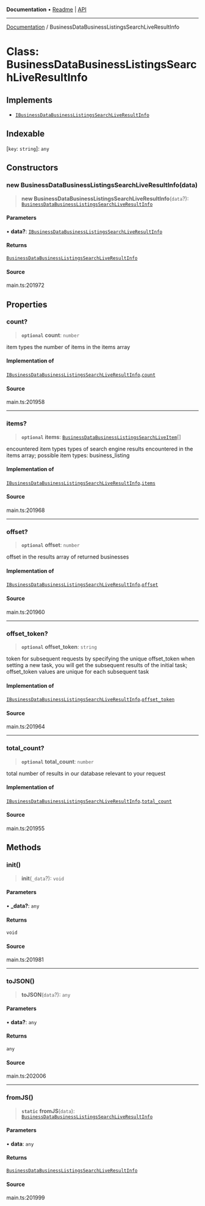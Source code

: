 **Documentation** • [Readme](../README.md) \| [API](../globals.md)

***

[Documentation](../README.md) / BusinessDataBusinessListingsSearchLiveResultInfo

# Class: BusinessDataBusinessListingsSearchLiveResultInfo

## Implements

- [`IBusinessDataBusinessListingsSearchLiveResultInfo`](../interfaces/IBusinessDataBusinessListingsSearchLiveResultInfo.md)

## Indexable

 \[`key`: `string`\]: `any`

## Constructors

### new BusinessDataBusinessListingsSearchLiveResultInfo(data)

> **new BusinessDataBusinessListingsSearchLiveResultInfo**(`data`?): [`BusinessDataBusinessListingsSearchLiveResultInfo`](BusinessDataBusinessListingsSearchLiveResultInfo.md)

#### Parameters

• **data?**: [`IBusinessDataBusinessListingsSearchLiveResultInfo`](../interfaces/IBusinessDataBusinessListingsSearchLiveResultInfo.md)

#### Returns

[`BusinessDataBusinessListingsSearchLiveResultInfo`](BusinessDataBusinessListingsSearchLiveResultInfo.md)

#### Source

main.ts:201972

## Properties

### count?

> **`optional`** **count**: `number`

item types
the number of items in the items array

#### Implementation of

[`IBusinessDataBusinessListingsSearchLiveResultInfo`](../interfaces/IBusinessDataBusinessListingsSearchLiveResultInfo.md).[`count`](../interfaces/IBusinessDataBusinessListingsSearchLiveResultInfo.md#count)

#### Source

main.ts:201958

***

### items?

> **`optional`** **items**: [`BusinessDataBusinessListingsSearchLiveItem`](BusinessDataBusinessListingsSearchLiveItem.md)[]

encountered item types
types of search engine results encountered in the items array;
possible item types: business_listing

#### Implementation of

[`IBusinessDataBusinessListingsSearchLiveResultInfo`](../interfaces/IBusinessDataBusinessListingsSearchLiveResultInfo.md).[`items`](../interfaces/IBusinessDataBusinessListingsSearchLiveResultInfo.md#items)

#### Source

main.ts:201968

***

### offset?

> **`optional`** **offset**: `number`

offset in the results array of returned businesses

#### Implementation of

[`IBusinessDataBusinessListingsSearchLiveResultInfo`](../interfaces/IBusinessDataBusinessListingsSearchLiveResultInfo.md).[`offset`](../interfaces/IBusinessDataBusinessListingsSearchLiveResultInfo.md#offset)

#### Source

main.ts:201960

***

### offset\_token?

> **`optional`** **offset\_token**: `string`

token for subsequent requests
by specifying the unique offset_token when setting a new task, you will get the subsequent results of the initial task;
offset_token values are unique for each subsequent task

#### Implementation of

[`IBusinessDataBusinessListingsSearchLiveResultInfo`](../interfaces/IBusinessDataBusinessListingsSearchLiveResultInfo.md).[`offset_token`](../interfaces/IBusinessDataBusinessListingsSearchLiveResultInfo.md#offset_token)

#### Source

main.ts:201964

***

### total\_count?

> **`optional`** **total\_count**: `number`

total number of results in our database relevant to your request

#### Implementation of

[`IBusinessDataBusinessListingsSearchLiveResultInfo`](../interfaces/IBusinessDataBusinessListingsSearchLiveResultInfo.md).[`total_count`](../interfaces/IBusinessDataBusinessListingsSearchLiveResultInfo.md#total_count)

#### Source

main.ts:201955

## Methods

### init()

> **init**(`_data`?): `void`

#### Parameters

• **\_data?**: `any`

#### Returns

`void`

#### Source

main.ts:201981

***

### toJSON()

> **toJSON**(`data`?): `any`

#### Parameters

• **data?**: `any`

#### Returns

`any`

#### Source

main.ts:202006

***

### fromJS()

> **`static`** **fromJS**(`data`): [`BusinessDataBusinessListingsSearchLiveResultInfo`](BusinessDataBusinessListingsSearchLiveResultInfo.md)

#### Parameters

• **data**: `any`

#### Returns

[`BusinessDataBusinessListingsSearchLiveResultInfo`](BusinessDataBusinessListingsSearchLiveResultInfo.md)

#### Source

main.ts:201999
